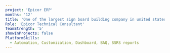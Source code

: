 ```yaml
---
project: 'Epicor ERP'
months: '12'
title: 'One of the largest sign board building company in united states'
Role: 'Epicor Technical Consultant'
TeamStrength: '5'
showInProjects: false
PlatformSkills:
  - Automation, Customization, Dashboard, BAQ, SSRS reports
---
```

